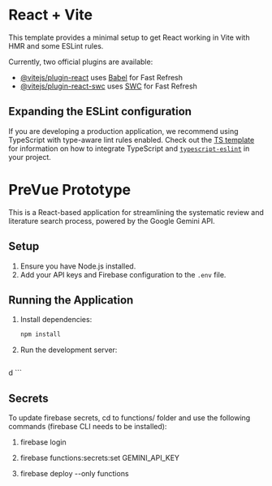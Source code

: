 # React + Vite

This template provides a minimal setup to get React working in Vite with HMR and some ESLint rules.

Currently, two official plugins are available:

- [@vitejs/plugin-react](https://github.com/vitejs/vite-plugin-react/blob/main/packages/plugin-react) uses [Babel](https://babeljs.io/) for Fast Refresh
- [@vitejs/plugin-react-swc](https://github.com/vitejs/vite-plugin-react/blob/main/packages/plugin-react-swc) uses [SWC](https://swc.rs/) for Fast Refresh

## Expanding the ESLint configuration

If you are developing a production application, we recommend using TypeScript with type-aware lint rules enabled. Check out the [TS template](https://github.com/vitejs/vite/tree/main/packages/create-vite/template-react-ts) for information on how to integrate TypeScript and [`typescript-eslint`](https://typescript-eslint.io) in your project.


# PreVue Prototype

This is a React-based application for streamlining the systematic review and literature search process, powered by the Google Gemini API.

## Setup

1.  Ensure you have Node.js installed.
2.  Add your API keys and Firebase configuration to the `.env` file.

## Running the Application

1.  Install dependencies:
    ```bash
    npm install
    ```

2.  Run the development server:
    ```bash
d    ```

## Secrets
To update firebase secrets, cd to functions/ folder and use the following commands (firebase CLI needs to be installed):

1. firebase login

2. firebase functions:secrets:set GEMINI_API_KEY

3. firebase deploy --only functions